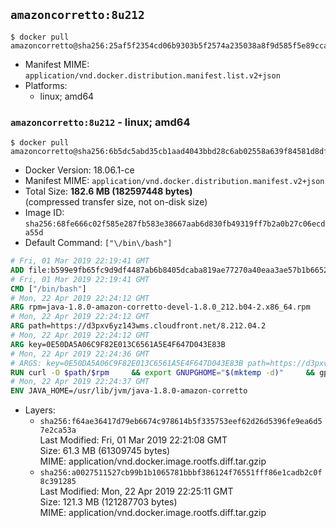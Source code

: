 ## `amazoncorretto:8u212`

```console
$ docker pull amazoncorretto@sha256:25af5f2354cd06b9303b5f2574a235038a8f9d585f5e89cca6386ff7bfb2c358
```

-	Manifest MIME: `application/vnd.docker.distribution.manifest.list.v2+json`
-	Platforms:
	-	linux; amd64

### `amazoncorretto:8u212` - linux; amd64

```console
$ docker pull amazoncorretto@sha256:6b5dc5abd35cb1aad4043bbd28c6ab02558a639f84581d8df3deaabf323eab6f
```

-	Docker Version: 18.06.1-ce
-	Manifest MIME: `application/vnd.docker.distribution.manifest.v2+json`
-	Total Size: **182.6 MB (182597448 bytes)**  
	(compressed transfer size, not on-disk size)
-	Image ID: `sha256:68fe666c02f585e287fb583e38667aab6d830fb49319ff7b2a0b27c06ecda55d`
-	Default Command: `["\/bin\/bash"]`

```dockerfile
# Fri, 01 Mar 2019 22:19:41 GMT
ADD file:b599e9fb65fc9d9df4487ab6b8405dcaba819ae77270a40eaa3ae57b1b66524d in / 
# Fri, 01 Mar 2019 22:19:41 GMT
CMD ["/bin/bash"]
# Mon, 22 Apr 2019 22:24:12 GMT
ARG rpm=java-1.8.0-amazon-corretto-devel-1.8.0_212.b04-2.x86_64.rpm
# Mon, 22 Apr 2019 22:24:12 GMT
ARG path=https://d3pxv6yz143wms.cloudfront.net/8.212.04.2
# Mon, 22 Apr 2019 22:24:12 GMT
ARG key=0E50DA5A06C9F82E013C6561A5E4F647D043E83B
# Mon, 22 Apr 2019 22:24:36 GMT
# ARGS: key=0E50DA5A06C9F82E013C6561A5E4F647D043E83B path=https://d3pxv6yz143wms.cloudfront.net/8.212.04.2 rpm=java-1.8.0-amazon-corretto-devel-1.8.0_212.b04-2.x86_64.rpm
RUN curl -O $path/$rpm     && export GNUPGHOME="$(mktemp -d)"     && gpg --batch --keyserver ha.pool.sks-keyservers.net --recv-keys $key     && gpg --armor --export $key > corretto.asc     && rpm --import corretto.asc     && rpm -K $rpm     && rpm -i $rpm     && rm -r $GNUPGHOME corretto.asc $rpm     && yum install -y fontconfig     && yum clean all
# Mon, 22 Apr 2019 22:24:37 GMT
ENV JAVA_HOME=/usr/lib/jvm/java-1.8.0-amazon-corretto
```

-	Layers:
	-	`sha256:f64ae36417d79eb6674c978614b5f335753eef62d26d5396fe9ea6d57e2ca53a`  
		Last Modified: Fri, 01 Mar 2019 22:21:08 GMT  
		Size: 61.3 MB (61309745 bytes)  
		MIME: application/vnd.docker.image.rootfs.diff.tar.gzip
	-	`sha256:a0027511527cb99b1b1065781bbbf386124f76551fff86e1cadb2c0f8c391285`  
		Last Modified: Mon, 22 Apr 2019 22:25:11 GMT  
		Size: 121.3 MB (121287703 bytes)  
		MIME: application/vnd.docker.image.rootfs.diff.tar.gzip
